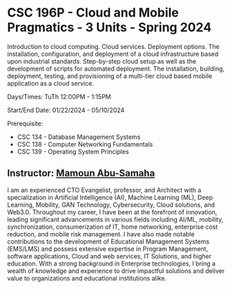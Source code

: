 # CSC 196P - Cloud and Mobile Pragmatics - 3 Units - Spring 2024

Introduction to cloud computing. Cloud services. Deployment options.
The installation, configuration, and deployment of a cloud infrastructure based
upon industrial standards. Step-by-step cloud setup as well as the development
of scripts for automated deployment. The installation, building, deployment,
testing, and provisioning of a multi-tier cloud based mobile application as a
cloud service. 

Days/Times: TuTh 12:00PM - 1:15PM

Start/End Date: 01/22/2024 - 05/10/2024

Prerequisite: 

- CSC 134 - Database Management Systems
- CSC 138 - Computer Networking Fundamentals
- CSC 139 - Operating System Principles

## Instructor: [Mamoun Abu-Samaha](https://www.linkedin.com/in/mobility/)

I am an experienced CTO Evangelist, professor, and Architect with a specialization
in Artificial Intelligence (AI), Machine Learning (ML), Deep Learning, Mobility,
GAN Technology, Cybersecurity, Cloud solutions, and Web3.0. Throughout my career,
I have been at the forefront of innovation, leading significant advancements in
various fields including AI/ML, mobility, synchronization, consumerization of IT,
home networking, enterprise cost reduction, and mobile risk management.
I have also made notable contributions to the development of Educational Management
Systems (EMS/LMS) and possess extensive expertise in Program Management,
software applications, Cloud and web services, IT Solutions, and higher education.
With a strong background in Enterprise technologies, I bring a wealth of knowledge
and experience to drive impactful solutions and deliver value to organizations and
educational institutions alike.
